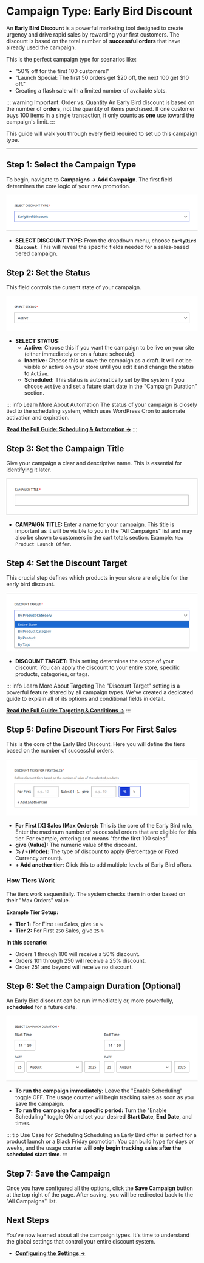# Campaign Type: Early Bird Discount

An **Early Bird Discount** is a powerful marketing tool designed to create urgency and drive rapid sales by rewarding your first customers. The discount is based on the total number of **successful orders** that have already used the campaign.

This is the perfect campaign type for scenarios like:

- "50% off for the first 100 customers!"
- "Launch Special: The first 50 orders get $20 off, the next 100 get $10 off."
- Creating a flash sale with a limited number of available slots.

::: warning Important: Order vs. Quantity
An Early Bird discount is based on the number of **orders**, not the quantity of items purchased. If one customer buys 100 items in a single transaction, it only counts as **one** use toward the campaign's limit.
:::

This guide will walk you through every field required to set up this campaign type.

---

## Step 1: Select the Campaign Type

To begin, navigate to **Campaigns → Add Campaign**. The first field determines the core logic of your new promotion.

![Select EarlyBird Discount Type](./../public/early-bird-type.png)

- **SELECT DISCOUNT TYPE:** From the dropdown menu, choose **`EarlyBird Discount`**. This will reveal the specific fields needed for a sales-based tiered campaign.

## Step 2: Set the Status

This field controls the current state of your campaign.

![Select Campaign Status](./../public/campaign-status.png)

- **SELECT STATUS:**
  - **Active:** Choose this if you want the campaign to be live on your site (either immediately or on a future schedule).
  - **Inactive:** Choose this to save the campaign as a draft. It will not be visible or active on your store until you edit it and change the status to `Active`.
  - **Scheduled:** This status is automatically set by the system if you choose `Active` and set a future start date in the "Campaign Duration" section.

::: info Learn More About Automation
The status of your campaign is closely tied to the scheduling system, which uses WordPress Cron to automate activation and expiration.

**[Read the Full Guide: Scheduling & Automation &rarr;](../core-concepts/scheduling-and-automation.md)**
:::

## Step 3: Set the Campaign Title

Give your campaign a clear and descriptive name. This is essential for identifying it later.

![Set Campaign Title](./../public/scheduled-title.png)

- **CAMPAIGN TITLE:** Enter a name for your campaign. This title is important as it will be visible to you in the "All Campaigns" list and may also be shown to customers in the cart totals section. Example: `New Product Launch Offer`.

## Step 4: Set the Discount Target

This crucial step defines which products in your store are eligible for the early bird discount.

![Set Discount Target](./../public/scheduled-target.png)

- **DISCOUNT TARGET:** This setting determines the scope of your discount. You can apply the discount to your entire store, specific products, categories, or tags.

::: info Learn More About Targeting
The "Discount Target" setting is a powerful feature shared by all campaign types. We've created a dedicated guide to explain all of its options and conditional fields in detail.

**[Read the Full Guide: Targeting & Conditions &rarr;](../core-concepts/targeting-and-conditions.md)**
:::

## Step 5: Define Discount Tiers For First Sales

This is the core of the Early Bird Discount. Here you will define the tiers based on the number of successful orders.

![Define Early Bird Tiers](./../public/early-bird-tier.png)

- **For First [X] Sales (Max Orders):** This is the core of the Early Bird rule. Enter the maximum number of successful orders that are eligible for this tier. For example, entering `100` means "for the first 100 sales".
- **give (Value):** The numeric value of the discount.
- **% / ৳ (Mode):** The type of discount to apply (Percentage or Fixed Currency amount).
- **+ Add another tier:** Click this to add multiple levels of Early Bird offers.

### How Tiers Work

The tiers work sequentially. The system checks them in order based on their "Max Orders" value.

**Example Tier Setup:**

- **Tier 1:** For First `100` Sales, give `50` `%`
- **Tier 2:** For First `250` Sales, give `25` `%`

**In this scenario:**

- Orders 1 through 100 will receive a 50% discount.
- Orders 101 through 250 will receive a 25% discount.
- Order 251 and beyond will receive no discount.

## Step 6: Set the Campaign Duration (Optional)

An Early Bird discount can be run immediately or, more powerfully, **scheduled** for a future date.

![Set the Campaign Duration](./../public/scheduled-duration.png)

- **To run the campaign immediately:** Leave the "Enable Scheduling" toggle OFF. The usage counter will begin tracking sales as soon as you save the campaign.
- **To run the campaign for a specific period:** Turn the "Enable Scheduling" toggle ON and set your desired **Start Date**, **End Date**, and times.

::: tip Use Case for Scheduling
Scheduling an Early Bird offer is perfect for a product launch or a Black Friday promotion. You can build hype for days or weeks, and the usage counter will **only begin tracking sales after the scheduled start time**.
:::

## Step 7: Save the Campaign

Once you have configured all the options, click the **Save Campaign** button at the top right of the page. After saving, you will be redirected back to the "All Campaigns" list.

## Next Steps

You've now learned about all the campaign types. It's time to understand the global settings that control your entire discount system.

- **[Configuring the Settings &rarr;](../settings.md)**
